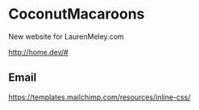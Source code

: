 CoconutMacaroons
================

New website for LaurenMeley.com

http://home.dev/#

## Email

https://templates.mailchimp.com/resources/inline-css/

